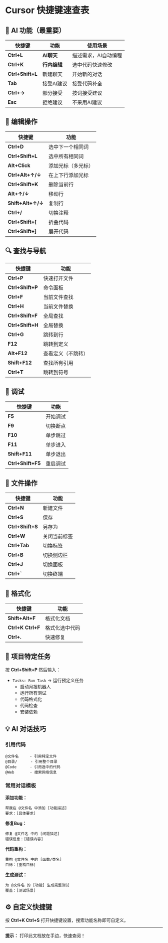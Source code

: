 # Cursor 快捷键速查表

## 🎯 AI 功能（最重要）

| 快捷键 | 功能 | 使用场景 |
|--------|------|----------|
| **Ctrl+L** | **AI聊天** | 描述需求，AI自动编程 |
| **Ctrl+K** | **行内编辑** | 选中代码快速修改 |
| **Ctrl+Shift+L** | 新建聊天 | 开始新的对话 |
| **Tab** | 接受AI建议 | 接受代码补全 |
| **Ctrl+→** | 部分接受 | 按词接受建议 |
| **Esc** | 拒绝建议 | 不采用AI建议 |

## 📝 编辑操作

| 快捷键 | 功能 |
|--------|------|
| **Ctrl+D** | 选中下一个相同词 |
| **Ctrl+Shift+L** | 选中所有相同词 |
| **Alt+Click** | 添加光标（多光标） |
| **Ctrl+Alt+↑/↓** | 在上下行添加光标 |
| **Ctrl+Shift+K** | 删除当前行 |
| **Alt+↑/↓** | 移动行 |
| **Shift+Alt+↑/↓** | 复制行 |
| **Ctrl+/** | 切换注释 |
| **Ctrl+Shift+[** | 折叠代码 |
| **Ctrl+Shift+]** | 展开代码 |

## 🔍 查找与导航

| 快捷键 | 功能 |
|--------|------|
| **Ctrl+P** | 快速打开文件 |
| **Ctrl+Shift+P** | 命令面板 |
| **Ctrl+F** | 当前文件查找 |
| **Ctrl+H** | 当前文件替换 |
| **Ctrl+Shift+F** | 全局查找 |
| **Ctrl+Shift+H** | 全局替换 |
| **Ctrl+G** | 跳转到行 |
| **F12** | 跳转到定义 |
| **Alt+F12** | 查看定义（不跳转） |
| **Shift+F12** | 查找所有引用 |
| **Ctrl+T** | 跳转到符号 |

## 🐛 调试

| 快捷键 | 功能 |
|--------|------|
| **F5** | 开始调试 |
| **F9** | 切换断点 |
| **F10** | 单步跳过 |
| **F11** | 单步进入 |
| **Shift+F11** | 单步退出 |
| **Ctrl+Shift+F5** | 重启调试 |

## 💾 文件操作

| 快捷键 | 功能 |
|--------|------|
| **Ctrl+N** | 新建文件 |
| **Ctrl+S** | 保存 |
| **Ctrl+Shift+S** | 另存为 |
| **Ctrl+W** | 关闭当前标签 |
| **Ctrl+Tab** | 切换标签 |
| **Ctrl+B** | 切换侧边栏 |
| **Ctrl+J** | 切换面板 |
| **Ctrl+`** | 切换终端 |

## 🎨 格式化

| 快捷键 | 功能 |
|--------|------|
| **Shift+Alt+F** | 格式化文档 |
| **Ctrl+K Ctrl+F** | 格式化选中代码 |
| **Ctrl+.** | 快速修复 |

## 🚀 项目特定任务

按 **Ctrl+Shift+P** 然后输入：

- `Tasks: Run Task` → 运行预定义任务
  - 启动月报机器人
  - 运行所有测试
  - 代码格式化
  - 代码检查
  - 安装依赖

## 💡 AI 对话技巧

### 引用代码
```
@文件名     - 引用特定文件
@目录/      - 引用整个目录
@Code      - 引用选中的代码
@Web       - 搜索网络信息
```

### 常用对话模板

**添加功能：**
```
帮我在 @文件名 中添加 [功能描述]
要求：[具体要求]
```

**修复Bug：**
```
修复 @文件名 中的 [问题描述]
错误信息：[错误内容]
```

**代码重构：**
```
重构 @文件名 中的 [函数/类名]
目标：[重构目标]
```

**生成测试：**
```
为 @文件名 的 [功能] 生成完整测试
覆盖：[测试场景]
```

## ⚙️ 自定义快捷键

按 **Ctrl+K Ctrl+S** 打开快捷键设置，搜索功能名称即可自定义。

---

**提示：** 打印此文档放在手边，快速查阅！



